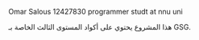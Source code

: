  Omar Salous
12427830
programmer studt at nnu uni

هذا المشروع يحتوي على أكواد المستوى الثالث الخاصة بـ GSG.
